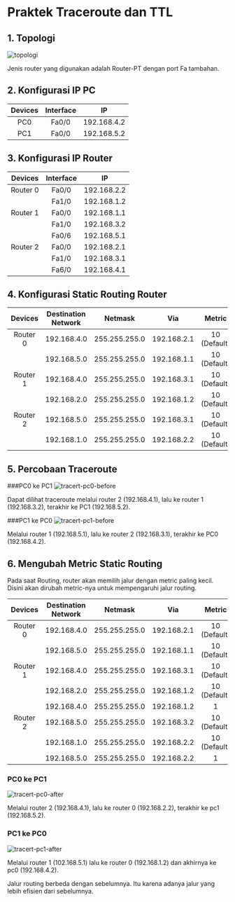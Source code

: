 # Praktek Traceroute dan TTL

## 1. Topologi

![topologi](asset/topologi.png)

Jenis router yang digunakan adalah Router-PT dengan port Fa tambahan.

## 2. Konfigurasi IP PC

|  Devices 	| Interface 	|      IP     	|
|:--------:	|:---------:	|:-----------:	|
|    PC0   	|   Fa0/0   	| 192.168.4.2 	|
|    PC1   	|   Fa0/0   	| 192.168.5.2 	|

## 3. Konfigurasi IP Router
|  Devices 	| Interface 	|      IP     	|
|:--------:	|:---------:	|:-----------:	|
| Router 0 	|   Fa0/0   	| 192.168.2.2 	|
|          	|   Fa1/0   	| 192.168.1.2 	|
| Router 1 	|   Fa0/0   	| 192.168.1.1 	|
|          	|   Fa1/0   	| 192.168.3.2 	|
|           |   Fa0/6   	| 192.168.5.1   |
| Router 2 	|   Fa0/0   	| 192.168.2.1 	|
|          	|   Fa1/0   	| 192.168.3.1 	|
|           |   Fa6/0   	| 192.168.4.1   |

## 4. Konfigurasi Static Routing Router
|  Devices 	| Destination Network 	|    Netmask    	|     Via     	|    Metric    	|
|:--------:	|:-------------------:	|:-------------:	|:-----------:	|:------------:	|
| Router 0 	|     192.168.4.0     	| 255.255.255.0 	| 192.168.2.1 	| 10 (Default) 	|
|          	|     192.168.5.0     	| 255.255.255.0 	| 192.168.1.1 	| 10 (Default) 	|
| Router 1 	|     192.168.4.0     	| 255.255.255.0 	| 192.168.3.1 	| 10 (Default) 	|
|          	|     192.168.2.0     	| 255.255.255.0 	| 192.168.1.2 	| 10 (Default) 	|
| Router 2 	|     192.168.5.0     	| 255.255.255.0 	| 192.168.3.1 	| 10 (Default) 	|
|          	|     192.168.1.0     	| 255.255.255.0 	| 192.168.2.2 	| 10 (Default) 	|

## 5. Percobaan Traceroute

###PC0 ke PC1
![tracert-pc0-before](asset/tracert-pc0-before.png)

Dapat dilihat traceroute melalui router 2 (192.168.4.1), lalu ke router 1 (192.168.3.2), terakhir ke PC1 (192.168.5.2).

###PC1 ke PC0
![tracert-pc1-before](asset/tracert-pc1-before.png)

Melalui router 1 (192.168.5.1), lalu ke router 2 (192.168.3.1), terakhir ke PC0 (192.168.4.2).

## 6. Mengubah Metric Static Routing
Pada saat Routing, router akan memilih jalur dengan metric paling kecil. Disini akan dirubah metric-nya untuk mempengaruhi jalur routing.

|  Devices 	| Destination Network 	|    Netmask    	|     Via     	|    Metric    	|
|:--------:	|:-------------------:	|:-------------:	|:-----------:	|:------------:	|
| Router 0 	|     192.168.4.0     	| 255.255.255.0 	| 192.168.2.1 	| 10 (Default) 	|
|          	|     192.168.5.0     	| 255.255.255.0 	| 192.168.1.1 	| 10 (Default) 	|
| Router 1 	|     192.168.4.0     	| 255.255.255.0 	| 192.168.3.1 	| 10 (Default) 	|
|          	|     192.168.2.0     	| 255.255.255.0 	| 192.168.1.2 	| 10 (Default) 	|
|          	|     192.168.4.0     	| 255.255.255.0 	| 192.168.1.2 	|       1      	|
| Router 2 	|     192.168.5.0     	| 255.255.255.0 	| 192.168.3.2 	| 10 (Default) 	|
|          	|     192.168.1.0     	| 255.255.255.0 	| 192.168.2.2 	| 10 (Default) 	|
|          	|     192.168.5.0     	| 255.255.255.0 	| 192.168.2.2 	|       1      	|

### PC0 ke PC1
![tracert-pc0-after](asset/tracert-pc0-after.png)

Melalui router 2 (192.168.4.1), lalu ke router 0 (192.168.2.2), terakhir ke pc1 (192.168.5.2).

### PC1 ke PC0
![tracert-pc1-after](asset/tracert-pc1-after.png)

Melalui router 1 (102.168.5.1) lalu ke router 0 (192.168.1.2) dan akhirnya ke pc0 (192.168.4.2).

Jalur routing berbeda dengan sebelumnya. Itu karena adanya jalur yang lebih efisien dari sebelumnya.

